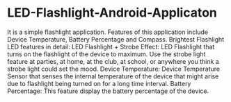 # LED-Flashlight-Android-Applicaton
It is a simple flashlight application. Features of this application include Device Temperature, Battery Percentage and Compass.  Brightest Flashlight LED features in detail:  LED Flashlight + Strobe Effect:  LED Flashlight that turns on the flashlight of the device to maximum. Use the strobe light feature at parties, at home, at the club, at school, or anywhere you think a strobe light could set the mood.  Device Temperature:  Device Temperature Sensor that senses the internal temperature of the device that might arise due to flashlight being turned on for a long time interval.  Battery Percentage: This feature display the battery percentage of the device.
